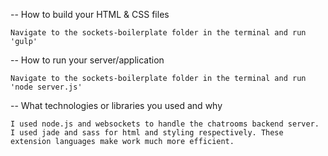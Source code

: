 -- How to build your HTML & CSS files

    Navigate to the sockets-boilerplate folder in the terminal and run 'gulp'



-- How to run your server/application

    Navigate to the sockets-boilerplate folder in the terminal and run 'node server.js'



-- What technologies or libraries you used and why

    I used node.js and websockets to handle the chatrooms backend server.
    I used jade and sass for html and styling respectively. These extension languages make work much more efficient.